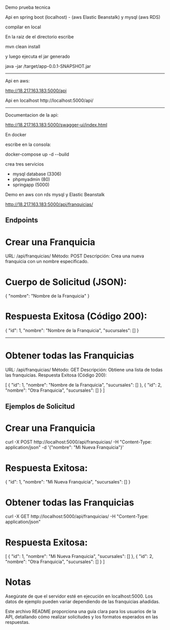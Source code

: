 Demo prueba tecnica

Api en spring boot (localhost) -  (aws Elastic Beanstalk) y mysql (aws RDS)

compilar en local

En la raiz de el directorio escribe

mvn clean install

y luego ejecuta el jar generado

java -jar /target/app-0.0.1-SNAPSHOT.jar

-----------------------
Api en aws: 

http://18.217.163.183:5000/api

Api en localhost
http://localhost:5000/api/

----------------------
Documentacion de la api:

http://18.217.163.183:5000/swagger-ui/index.html

En docker

escribe en la consola:

docker-compose up -d --build

crea tres servicios

- mysql database (3306)
- phpmyadmin (80)
- springapp (5000)


Demo en aws con rds mysql y Elastic Beanstalk

http://18.217.163.183:5000/api/franquicias/


## Endpoints

# Crear una Franquicia
URL: /api/franquicias/
Método: POST
Descripción: Crea una nueva franquicia con un nombre especificado.

# Cuerpo de Solicitud (JSON):

{
  "nombre": "Nombre de la Franquicia"
}

# Respuesta Exitosa (Código 200):

{
  "id": 1,
  "nombre": "Nombre de la Franquicia",
  "sucursales": []
}

-----------------------------------------
# Obtener todas las Franquicias

URL: /api/franquicias/
Método: GET
Descripción: Obtiene una lista de todas las franquicias.
Respuesta Exitosa (Código 200):

[
  {
    "id": 1,
    "nombre": "Nombre de la Franquicia",
    "sucursales": []
  },
  {
    "id": 2,
    "nombre": "Otra Franquicia",
    "sucursales": []
  }
]

## Ejemplos de Solicitud

# Crear una Franquicia
curl -X POST http://localhost:5000/api/franquicias/ -H "Content-Type: application/json" -d '{"nombre": "Mi Nueva Franquicia"}'

# Respuesta Exitosa:
{
  "id": 1,
  "nombre": "Mi Nueva Franquicia",
  "sucursales": []
}

# Obtener todas las Franquicias

curl -X GET http://localhost:5000/api/franquicias/ -H "Content-Type: application/json"

# Respuesta Exitosa:

[
  {
    "id": 1,
    "nombre": "Mi Nueva Franquicia",
    "sucursales": []
  },
  {
    "id": 2,
    "nombre": "Otra Franquicia",
    "sucursales": []
  }
]

# Notas

Asegúrate de que el servidor esté en ejecución en localhost:5000.
Los datos de ejemplo pueden variar dependiendo de las franquicias añadidas.


Este archivo README proporciona una guía clara para los usuarios de la API, detallando cómo realizar solicitudes y los formatos esperados en las respuestas.

